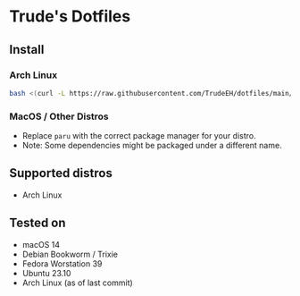 # Trude's Dotfiles

## Install
### Arch Linux
```sh
bash <(curl -L https://raw.githubusercontent.com/TrudeEH/dotfiles/main/install.sh)
```
### MacOS / Other Distros
- Replace `paru` with the correct package manager for your distro.
- Note: Some dependencies might be packaged under a different name.

## Supported distros
- Arch Linux

## Tested on
- macOS 14
- Debian Bookworm / Trixie
- Fedora Worstation 39
- Ubuntu 23.10
- Arch Linux (as of last commit)
